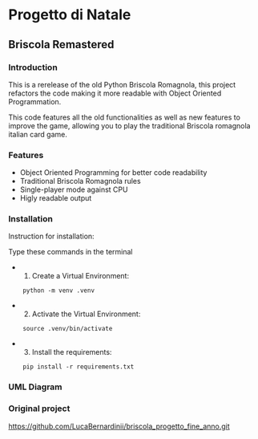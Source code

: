 # Progetto di Natale
## Briscola Remastered

### Introduction
This is a rerelease of the old Python Briscola Romagnola, this project refactors the code making it more readable with Object Oriented Programmation.

This code features all the old functionalities as well as new features to improve the game, allowing you to play the traditional Briscola romagnola italian card game.

### Features
- Object Oriented Programming for better code readability
- Traditional Briscola Romagnola rules
- Single-player mode against CPU
- Higly readable output

### Installation
Instruction for installation:

Type these commands in the terminal

- 1) Create a Virtual Environment:
```
    python -m venv .venv
```
- 2) Activate the Virtual Environment:
```
    source .venv/bin/activate
```
- 3) Install the requirements:
```
    pip install -r requirements.txt
```

### UML Diagram

### Original project
https://github.com/LucaBernardinii/briscola_progetto_fine_anno.git

